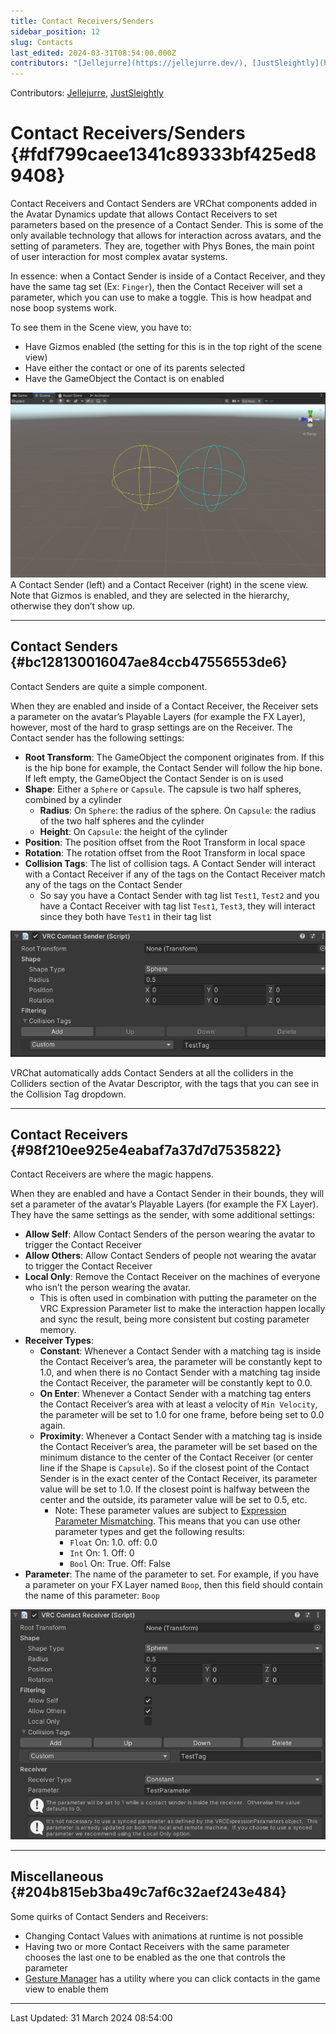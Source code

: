 ```yaml
---
title: Contact Receivers/Senders
sidebar_position: 12
slug: Contacts
last_edited: 2024-03-31T08:54:00.000Z
contributors: "[Jellejurre](https://jellejurre.dev/), [JustSleightly](https://vrc.sleightly.dev/)"
---
```

Contributors: [Jellejurre](https://jellejurre.dev/), [JustSleightly](https://vrc.sleightly.dev/)



# Contact Receivers/Senders {#fdf799caee1341c89333bf425ed89408}


<div class='notion-row'>
<div class='notion-column' style={{width: 'calc((100% - (min(32px, 4vw) * 1)) * 0.5)'}}>


Contact Receivers and Contact Senders are VRChat components added in the Avatar Dynamics update that allows Contact Receivers to set parameters based on the presence of a Contact Sender. This is some of the only available technology that allows for interaction across avatars, and the setting of parameters. They are, together with Phys Bones, the main point of user interaction for most complex avatar systems.



In essence: when a Contact Sender is inside of a Contact Receiver, and they have the same tag set (Ex: `Finger`), then the Contact Receiver will set a parameter, which you can use to make a toggle. This is how headpat and nose boop systems work.



To see them in the Scene view, you have to: 


- Have Gizmos enabled (the setting for this is in the top right of the scene view)
- Have either the contact or one of its parents selected
- Have the GameObject the Contact is on enabled


</div><div className='notion-spacer'></div>

<div class='notion-column' style={{width: 'calc((100% - (min(32px, 4vw) * 1)) * 0.5)'}}>


![A Contact Sender (left) and a Contact Receiver (right) in the scene view. Note that Gizmos is enabled, and they are selected in the hierarchy, otherwise they don’t show up.](./1349752785.png)<br/><GreyItalicText>A Contact Sender (left) and a Contact Receiver (right) in the scene view. Note that Gizmos is enabled, and they are selected in the hierarchy, otherwise they don’t show up.</GreyItalicText>


</div><div className='notion-spacer'></div>
</div>


---


## Contact Senders {#bc128130016047ae84ccb47556553de6}


<div class='notion-row'>
<div class='notion-column' style={{width: 'calc((100% - (min(32px, 4vw) * 1)) * 0.5625)'}}>


Contact Senders are quite a simple component.



When they are enabled and inside of a Contact Receiver, the Receiver sets a parameter on the avatar’s Playable Layers (for example the FX Layer), however, most of the hard to grasp settings are on the Receiver. The Contact sender has the following settings:


- **Root Transform**: The GameObject the component originates from. If this is the hip bone for example, the Contact Sender will follow the hip bone. If left empty, the GameObject the Contact Sender is on is used
- **Shape**: Either a `Sphere` or `Capsule`. The capsule is two half spheres, combined by a cylinder
	- **Radius**: On `Sphere`: the radius of the sphere. On `Capsule`: the radius of the two half spheres and the cylinder
	- **Height**: On `Capsule`: the height of the cylinder
- **Position**: The position offset from the Root Transform in local space
- **Rotation**: The rotation offset from the Root Transform in local space
- **Collision Tags**: The list of collision tags. A Contact Sender will interact with a Contact Receiver if any of the tags on the Contact Receiver match any of the tags on the Contact Sender
	- So say you have a Contact Sender with tag list `Test1`, `Test2` and you have a Contact Receiver with tag list `Test1`, `Test3`, they will interact since they both have `Test1` in their tag list

</div><div className='notion-spacer'></div>

<div class='notion-column' style={{width: 'calc((100% - (min(32px, 4vw) * 1)) * 0.43750000000000006)'}}>


![](./103333965.png)


</div><div className='notion-spacer'></div>
</div>


VRChat automatically adds Contact Senders at all the colliders in the Colliders section of the Avatar Descriptor, with the tags that you can see in the Collision Tag dropdown.


---


## Contact Receivers {#98f210ee925e4eabaf7a37d7d7535822}


<div class='notion-row'>
<div class='notion-column' style={{width: 'calc((100% - (min(32px, 4vw) * 1)) * 0.625)'}}>


Contact Receivers are where the magic happens.



When they are enabled and have a Contact Sender in their bounds, they will set a parameter of the avatar’s Playable Layers (for example the FX Layer). They have the same settings as the sender, with some additional settings:


- **Allow Self**: Allow Contact Senders of the person wearing the avatar to trigger the Contact Receiver
- **Allow Others**: Allow Contact Senders of people not wearing the avatar to trigger the Contact Receiver
- **Local Only**: Remove the Contact Receiver on the machines of everyone who isn’t the person wearing the avatar.
	- This is often used in combination with putting the parameter on the VRC Expression Parameter list to make the interaction happen locally and sync the result, being more consistent but costing parameter memory.
- **Receiver Types**:
	- **Constant**: Whenever a Contact Sender with a matching tag is inside the Contact Receiver’s area, the parameter will be constantly kept to 1.0, and when there is no Contact Sender with a matching tag inside the Contact Receiver, the parameter will be constantly kept to 0.0.
	- **On Enter**: Whenever a Contact Sender with a matching tag enters the Contact Receiver’s area with at least a velocity of `Min Velocity`, the parameter will be set to 1.0 for one frame, before being set to 0.0 again.
	- **Proximity**: Whenever a Contact Sender with a matching tag is inside the Contact Receiver’s area, the parameter will be set based on the minimum distance to the center of the Contact Receiver (or center line if the Shape is `Capsule`). So if the closest point of the Contact Sender is in the exact center of the Contact Receiver, its parameter value will be set to 1.0. If the closest point is halfway between the center and the outside, its parameter value will be set to 0.5, etc.
		- Note: These parameter values are subject to [Expression Parameter Mismatching](/docs/Other/Parameter-Mismatching). This means that you can use other parameter types and get the following results:
			- `Float` On: 1.0. off: 0.0
			- `Int` On: 1. Off: 0
			- `Bool` On: True. Off: False
- **Parameter**: The name of the parameter to set. For example, if you have a parameter on your FX Layer named `Boop`, then this field should contain the name of this parameter: `Boop`

</div><div className='notion-spacer'></div>

<div class='notion-column' style={{width: 'calc((100% - (min(32px, 4vw) * 1)) * 0.37500000000000006)'}}>


![](./1318453253.png)


</div><div className='notion-spacer'></div>
</div>


---


## Miscellaneous {#204b815eb3ba49c7af6c32aef243e484}


Some quirks of Contact Senders and Receivers:

- Changing Contact Values with animations at runtime is not possible
- Having two or more Contact Receivers with the same parameter chooses the last one to be enabled as the one that controls the parameter
- [Gesture Manager](https://github.com/BlackStartx/VRC-Gesture-Manager) has a utility where you can click contacts in the game view to enable them


---
<RightAlignedText>Last Updated: 31 March 2024 08:54:00</RightAlignedText>